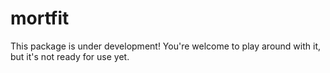 mortfit
=======

This package is under development! You're welcome to play around with it,
but it's not ready for use yet.
